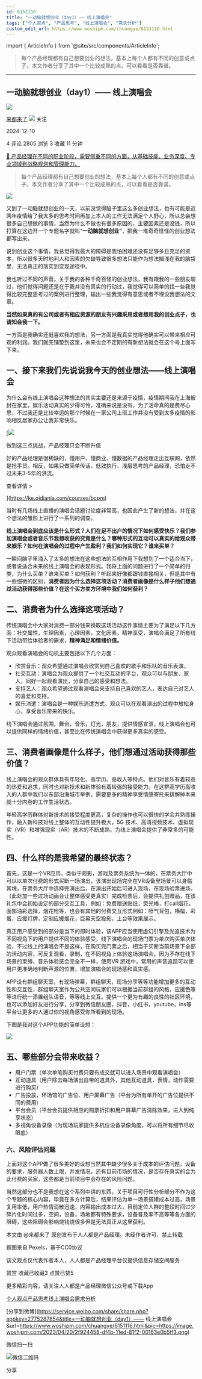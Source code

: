 ```yaml
---
id: 6151116
title: "一动脑就想创业（day1）—— 线上演唱会"
tags: ["个人观点", "产品思考", "线上演唱会", "需求分析"]
custom_edit_url: https://www.woshipm.com/chuangye/6151116.html
---
```

import { ArticleInfo } from '@site/src/components/ArticleInfo';

<ArticleInfo
    author="来都来了"
    authorLink="https://www.woshipm.com/u/1384094"
    published="2024-12-10"
    views={2805}
    comments={4}
    collects={3}
/>

> 每个产品经理都有自己想要创业的想法，基本上每个人都有不同的创意或点子。本文作者分享了其中一个比较成熟的点，可以看看是否靠谱。

---

## 一动脑就想创业（day1）—— 线上演唱会

[![](https://static.woshipm.com/view/woshipm_api_def_20230817110256_4808.png?imageView2/1/w/72/h/72/q/100)](https://www.woshipm.com/u/1384094)

[来都来了](https://www.woshipm.com/u/1384094) ![](https://static.woshipm.com/tag/1101_1@2x.png) 关注

2024-12-10

4 评论 2805 浏览 3 收藏 11 分钟

[🔗 产品经理在不同的职业阶段，需要侧重不同的方面，从基础技能、业务深度、专业领域到战略规划和管理能力。](https://ke.qidianla.com/courses/90pm)

> 每个产品经理都有自己想要创业的想法，基本上每个人都有不同的创意或点子。本文作者分享了其中一个比较成熟的点，可以看看是否靠谱。

![](https://image.woshipm.com/2023/04/20/2f924458-df4b-11ed-81f2-00163e0b5ff3.png)

又到了一动脑就想创业的一天，以前没觉得脑子里这么多创业想法，也有可能是近两年疫情给了我太多的思考时间再加上本人的工作无法满足个人野心，所以总会想很多自己想做的事情，当然为什么不做也有很多原因的，主要因素还是没钱，所以打算在这边开一个专题名字就叫“**一动脑就想创业”**，把我一堆奇奇怪怪的创业想法都写出来。

说到创业这个事情，我总觉得我最大的障碍是我怕困难还没有足够多且充足的资本，所以很多天时地利人和因素的欠缺导致很多想法只能作为想法搁浅在我的脑袋里，无法真正的落实到变现途径中。

我也听过不同的声音。关于我的各种千奇百怪的创业想法，我有跟我的一些朋友聊过，他们觉得问题还是在于我并没有真实的行动过，我觉得可以简单的找一些我觉得比较完整思考过的案例进行整理，输出一些我觉得有意思或者不埋没我想法的文章。

**当然如果真的有公司或者有相应资源的朋友有兴趣采用或者想用我的创业点子，也请知会我一下。**

一方面是我确实还挺喜欢我的想法，另一方面是我真实觉得他确实可以带来相应可观的利润。我们就先铺垫到这里，未来也会不定期的有新想法就会在这个号上面写下来。

## 一、接下来我们先说说我今天的创业想法——线上演唱会

为什么会有线上演唱会这种想法的其实主要还是来源于疫情，疫情期间我在上海被封在家里，娱乐活动真实的少得可怜，准确来说是没有，为了活命真的是费尽心思，不过我还是比较幸运的那个时候在一家公司上班工作并没有受到太多疫情的影响相反居家办公让我非常快乐。

[![](https://image.woshipm.com/2023/07/27/1788a218-2c7f-11ee-b91f-00163e0b5ff3.png)

做到这三点挑战，产品经理只会不断升值

好的产品经理是很稀缺的，懂用户、懂商业、懂数据的产品经理走出互联网，依然是抢手货。相反，如果只做简单传话、低效执行、浅层思考的产品经理，恐怕走不过未来3-5年的洪流。

查看详情 >

](https://ke.qidianla.com/courses/bcpm)

当时有几场线上直播的演唱会话题讨论度非常高，也因此产生了新的想法，并在这个想法的雏形上进行了一系列的调查。

**线上演唱会到底应该是什么形式？人们在足不出户的情况下如何感受快乐？我们参加演唱会或者音乐节我想收获的究竟是什么？哪种形式的互动可以真实的给观众带来娱乐？如何在演唱会的过程中产生盈利？我们如何实现它？谁来买单？**

一瞬间脑子里涌入了太多的想法在这些想法的互相作用下我想到了一个适合当下，或者说适合未来的线上演唱会的表现形式。我将上面的问题进行了一个简单的归类，为什么买单？谁来买单？如何获利？听起来好像都跟钱直接相关，但是其中有一些细微的区别，**消费者因为什么选择这项活动？消费者画像是什么样子他们想通过活动获得那些价值？在这个买方卖方环境中我们如何获利？**

## 二、消费者为什么选择这项活动？

传统演唱会中大家对消费一部分钱来换取这场活动这件事情主要为了满足以下几方面：社交属性，生理因素，心理因素，文化因素，精神享受，演唱会满足了所有线下活动带给体验者的需求，**精神满足和情绪价值。**

观众观看演唱会的动机主要包括以下几个方面：

*   欣赏音乐：观众希望通过演唱会欣赏到自己喜欢的歌手和乐队的音乐表演。
*   社交互动：演唱会为观众提供了一个社交互动的平台，观众可以与朋友、家人，同好一起观看演出，分享自己的感受和想法。
*   支持艺人：观众希望通过观看演唱会来支持自己喜欢的艺人，表达自己对艺人的喜爱和支持。
*   娱乐消遣：演唱会是一种娱乐消遣方式，观众可以在观看演出的过程中放松身心，享受音乐带来的快乐。

线下演唱会通过氛围，舞台，音乐，灯光，朋友，提供情感宣泄，线上演唱会也可以提供同样的情绪价值，甚至比在传统演唱会中获得更多真实的感受。

## 三、消费者画像是什么样子，他们想通过活动获得那些价值？

线上演唱会的观众群体具有年轻化、高学历、高收入等特点。他们对音乐有着较高的热爱和追求，同时也对新技术和新体验有着较强的接受能力。在这群高学历高收入的人群中我们以东部沿海城市举例，需要更多的精神享受情感寄托来排解掉本来就十分内卷的工作生活状态。

年轻高学历群体对新技术的接受程度更高，复杂的操作也可以很快的学会并熟练操作，融入新科技对线上整体的互动性提升极大，5G 技术、高清视频技术、虚拟现实（VR）和增强现实（AR）技术的不断成熟，为线上演唱会提供了非常多的可能性。

## 四、什么样的是我希望的最终状态？

首先，这是一个VR应用，类似于观影，游戏及票务系统为一体的，在票务大厅中可以以单次付费的形式买断一场演出，该演出现场完全在VR设备里场景可以身临其境，在票务大厅中选择完演出后，在演出开始后可进入现场，在现场验票进场，（此处加一些过场动画会让整体感受更真实）完成检票后，会提供礼包赠品，在该礼包中会初始设定的部分交互工具，例如：免费赠送贴纸，荧光棒，打call烟花，面部油彩选择，烟花枪等，也会有其他的付费交互形式例如：喷气背包，横幅，彩蛋，应援灯牌，定制应援烟花，巨幕天空投影，上台等效果展示。

真正用户感受到的部分是当下的即时体验，该APP应当使用虚幻引擎及光追技术为不同视角下的用户提供不同的体验感受，线下演唱会的现场门票为单次购买单次体验，不过线上的演唱会不是这样，在购买完门票之后，相当于买断当前场景下全部的活动内容，可反复观看，录制，在不同视角上体验这场演唱会，因为不存在线下场景的束缚，音乐体验感会完全不一样，使用VR 游戏中，常用的声音追踪可以使用户更准确地判断声源的位置，增加演唱会的现场感和真实感。

APP设有群组聊天室，有现场弹幕，群组聊天，现场分享等等功能增加更多的互动性和交互性，群组聊天室作为公共空间玩家们可以根据当前群组的风格，应援色等等进行统一添置组队语音，等等线上交互。提供一个更为有趣的良性的社区环境，也可以添加好友进行分享，分享到微信朋友圈，抖音，小红书，youtube，ins等平台让更多的人通过你的视角感受你所看到的现场。

下图是我对这个APP功能的简单设想：

![](https://image.woshipm.com/2024/12/09/c97ba068-b60a-11ef-b153-00163e09d72f.png)

## 五、哪些部分会带来收益？

*   用户门票（单次单笔购买付费只要有成交就可以进入场景中观看演唱会）
*   互动道具（用户除去每场演出自带的道具外，其他互动道具，表情，动作需要进行购买）
*   广告投放，环场馆的广告位、用户屏幕广告（平台为所有单开的广告位提供不同的费用）
*   平台会员（平台会员提供相应的购票折扣和用户屏幕广告清除效果，进入到纯享状态）
*   多视角设备录像（为现场玩家提供多机位设备录像角度，可以将所有细节尽收眼底）

### 六、风险评估问题

上面对这个APP做了很多美好的设想当然其中缺少很多关于成本的评估问题，设备的要求，服务器人数上限，并发情况，还有目前市场的情况，是否存在真实的会为此付费的买家，这些都是当前项目中会存在的风险问题。

当然这部分也不是我想在这个系列中讲的东西，关于项目可行性分析部分不作为这个专题的核心内容，毕竟在多方计算后，结果评估为单一场景搭建成本过高，场景复用率低，用户热情消散迅速，内容输出成本过大，目前定位人群的整段时间过少碎片化时间过多，空间，设备，场地都有特殊要求，设备普及率不高等等各方面的阻碍，这些阻碍会影响烧钱烧很多但是无法真正从这里获利。

本文由 @来都来了 原创发布于人人都是产品经理。未经作者许可，禁止转载

题图来自 Pexels，基于CC0协议

该文观点仅代表作者本人，人人都是产品经理平台仅提供信息存储空间服务

赞赏 收藏已收藏3 点赞已赞5

更多精彩内容，请关注人人都是产品经理微信公众号或下载App

[个人观点](https://www.woshipm.com/tag/%e4%b8%aa%e4%ba%ba%e8%a7%82%e7%82%b9)[产品思考](https://www.woshipm.com/tag/%e4%ba%a7%e5%93%81%e6%80%9d%e8%80%83)[线上演唱会](https://www.woshipm.com/tag/%e7%ba%bf%e4%b8%8a%e6%bc%94%e5%94%b1%e4%bc%9a)[需求分析](https://www.woshipm.com/tag/%e9%9c%80%e6%b1%82%e5%88%86%e6%9e%90)

[分享到微博](https://service.weibo.com/share/share.php?appkey=2775287854&title=一动脑就想创业（day1）—— 线上演唱会&url=https://www.woshipm.com/chuangye/6151116.html&pic=https://image.woshipm.com/2023/04/20/2f924458-df4b-11ed-81f2-00163e0b5ff3.png)

微信扫一扫

![微信二维码](https://api.pwmqr.com/qrcode/create/?url=https://www.woshipm.com/chuangye/6151116.html)

分享